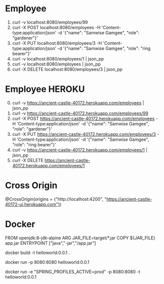 # Employee
1. curl -v localhost:8080/employees/99
2. curl -X POST localhost:8080/employees -H 'Content-type:application/json' -d '{"name": "Samwise Gamgee", "role": "gardener"}'
3. curl -X PUT localhost:8080/employees/3 -H 'Content-type:application/json' -d '{"name": "Samwise Gamgee", "role": "ring bearer"}'
4. curl -v localhost:8080/employees/1 | json_pp
5. curl -v localhost:8080/employees | json_pp
6. curl -X DELETE localhost:8080/employees/3 | json_pp

# Employee HEROKU
0. curl -v https://ancient-castle-40172.herokuapp.com/employees | json_pp
1. curl -v https://ancient-castle-40172.herokuapp.com/employees/99
2. curl -X POST https://ancient-castle-40172.herokuapp.com/employees -H 'Content-type:application/json' -d '{"name": "Samwise Gamgee", "role": "gardener"}'
3. curl -X PUT https://ancient-castle-40172.herokuapp.com/employees/3 -H 'Content-type:application/json' -d '{"name": "Samwise Gamgee", "role": "ring bearer"}'
4. curl -v https://ancient-castle-40172.herokuapp.com/employees/1 | json_pp
5. curl -X DELETE https://ancient-castle-40172.herokuapp.com/employees/1

# Cross Origin
@CrossOrigin(origins = {"http://localhost:4200", "https://ancient-castle-40172-ui.herokuapp.com"})

# Docker
FROM openjdk:8-jdk-alpine
ARG JAR_FILE=target/*.jar
COPY ${JAR_FILE} app.jar
ENTRYPOINT ["java","-jar","/app.jar"]

docker build -t helloworld:0.0.1 .

docker run -p 8080:8080 helloworld:0.0.1

docker run -e "SPRING_PROFILES_ACTIVE=prod" -p 8080:8080 -t helloworld:0.0.1